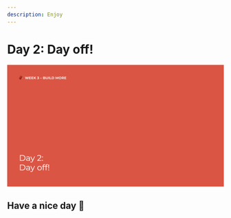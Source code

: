 ```yaml
---
description: Enjoy
---
```


# Day 2: Day off!

![](../../.gitbook/assets/osoc-2020-cal-week-3-day-2.jpeg)

## Have a nice day 🥳


